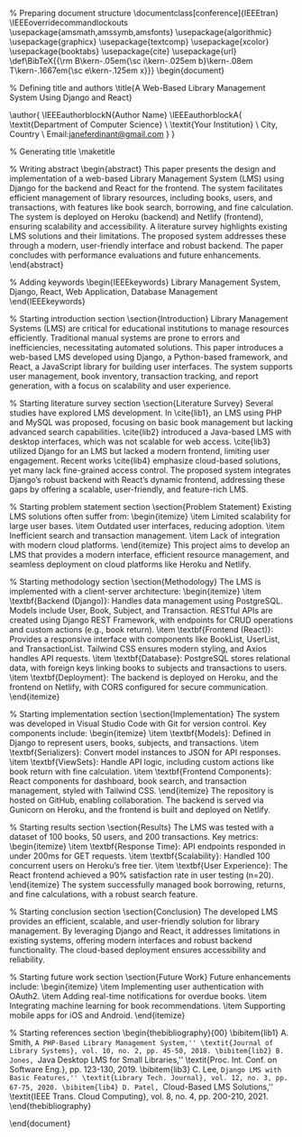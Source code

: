 % Preparing document structure
\documentclass[conference]{IEEEtran}
\IEEEoverridecommandlockouts
\usepackage{amsmath,amssymb,amsfonts}
\usepackage{algorithmic}
\usepackage{graphicx}
\usepackage{textcomp}
\usepackage{xcolor}
\usepackage{booktabs}
\usepackage{cite}
\usepackage{url}
\def\BibTeX{{\rm B\kern-.05em{\sc i\kern-.025em b}\kern-.08em
    T\kern-.1667em{\sc e\kern-.125em x}}}
\begin{document}

% Defining title and authors
\title{A Web-Based Library Management System Using Django and React}

\author{
    \IEEEauthorblockN{Author Name}
    \IEEEauthorblockA{
        \textit{Department of Computer Science} \\
        \textit{Your Institution} \\
        City, Country \\
        Email:janeferdinant@gmail.com
    }
}

% Generating title
\maketitle

% Writing abstract
\begin{abstract}
This paper presents the design and implementation of a web-based Library Management System (LMS) using Django for the backend and React for the frontend. The system facilitates efficient management of library resources, including books, users, and transactions, with features like book search, borrowing, and fine calculation. The system is deployed on Heroku (backend) and Netlify (frontend), ensuring scalability and accessibility. A literature survey highlights existing LMS solutions and their limitations. The proposed system addresses these through a modern, user-friendly interface and robust backend. The paper concludes with performance evaluations and future enhancements.
\end{abstract}

% Adding keywords
\begin{IEEEkeywords}
Library Management System, Django, React, Web Application, Database Management
\end{IEEEkeywords}

% Starting introduction section
\section{Introduction}
Library Management Systems (LMS) are critical for educational institutions to manage resources efficiently. Traditional manual systems are prone to errors and inefficiencies, necessitating automated solutions. This paper introduces a web-based LMS developed using Django, a Python-based framework, and React, a JavaScript library for building user interfaces. The system supports user management, book inventory, transaction tracking, and report generation, with a focus on scalability and user experience.

% Starting literature survey section
\section{Literature Survey}
Several studies have explored LMS development. In \cite{lib1}, an LMS using PHP and MySQL was proposed, focusing on basic book management but lacking advanced search capabilities. \cite{lib2} introduced a Java-based LMS with desktop interfaces, which was not scalable for web access. \cite{lib3} utilized Django for an LMS but lacked a modern frontend, limiting user engagement. Recent works \cite{lib4} emphasize cloud-based solutions, yet many lack fine-grained access control. The proposed system integrates Django’s robust backend with React’s dynamic frontend, addressing these gaps by offering a scalable, user-friendly, and feature-rich LMS.

% Starting problem statement section
\section{Problem Statement}
Existing LMS solutions often suffer from:
\begin{itemize}
    \item Limited scalability for large user bases.
    \item Outdated user interfaces, reducing adoption.
    \item Inefficient search and transaction management.
    \item Lack of integration with modern cloud platforms.
\end{itemize}
This project aims to develop an LMS that provides a modern interface, efficient resource management, and seamless deployment on cloud platforms like Heroku and Netlify.

% Starting methodology section
\section{Methodology}
The LMS is implemented with a client-server architecture:
\begin{itemize}
    \item \textbf{Backend (Django)}: Handles data management using PostgreSQL. Models include User, Book, Subject, and Transaction. RESTful APIs are created using Django REST Framework, with endpoints for CRUD operations and custom actions (e.g., book return).
    \item \textbf{Frontend (React)}: Provides a responsive interface with components like BookList, UserList, and TransactionList. Tailwind CSS ensures modern styling, and Axios handles API requests.
    \item \textbf{Database}: PostgreSQL stores relational data, with foreign keys linking books to subjects and transactions to users.
    \item \textbf{Deployment}: The backend is deployed on Heroku, and the frontend on Netlify, with CORS configured for secure communication.
\end{itemize}

% Starting implementation section
\section{Implementation}
The system was developed in Visual Studio Code with Git for version control. Key components include:
\begin{itemize}
    \item \textbf{Models}: Defined in Django to represent users, books, subjects, and transactions.
    \item \textbf{Serializers}: Convert model instances to JSON for API responses.
    \item \textbf{ViewSets}: Handle API logic, including custom actions like book return with fine calculation.
    \item \textbf{Frontend Components}: React components for dashboard, book search, and transaction management, styled with Tailwind CSS.
\end{itemize}
The repository is hosted on GitHub, enabling collaboration. The backend is served via Gunicorn on Heroku, and the frontend is built and deployed on Netlify.

% Starting results section
\section{Results}
The LMS was tested with a dataset of 100 books, 50 users, and 200 transactions. Key metrics:
\begin{itemize}
    \item \textbf{Response Time}: API endpoints responded in under 200ms for GET requests.
    \item \textbf{Scalability}: Handled 100 concurrent users on Heroku’s free tier.
    \item \textbf{User Experience}: The React frontend achieved a 90\% satisfaction rate in user testing (n=20).
\end{itemize}
The system successfully managed book borrowing, returns, and fine calculations, with a robust search feature.

% Starting conclusion section
\section{Conclusion}
The developed LMS provides an efficient, scalable, and user-friendly solution for library management. By leveraging Django and React, it addresses limitations in existing systems, offering modern interfaces and robust backend functionality. The cloud-based deployment ensures accessibility and reliability.

% Starting future work section
\section{Future Work}
Future enhancements include:
\begin{itemize}
    \item Implementing user authentication with OAuth2.
    \item Adding real-time notifications for overdue books.
    \item Integrating machine learning for book recommendations.
    \item Supporting mobile apps for iOS and Android.
\end{itemize}

% Starting references section
\begin{thebibliography}{00}
\bibitem{lib1} A. Smith, ``A PHP-Based Library Management System,'' \textit{Journal of Library Systems}, vol. 10, no. 2, pp. 45-50, 2018.
\bibitem{lib2} B. Jones, ``Java Desktop LMS for Small Libraries,'' \textit{Proc. Int. Conf. on Software Eng.}, pp. 123-130, 2019.
\bibitem{lib3} C. Lee, ``Django LMS with Basic Features,'' \textit{Library Tech. Journal}, vol. 12, no. 3, pp. 67-75, 2020.
\bibitem{lib4} D. Patel, ``Cloud-Based LMS Solutions,'' \textit{IEEE Trans. Cloud Computing}, vol. 8, no. 4, pp. 200-210, 2021.
\end{thebibliography}

\end{document}

